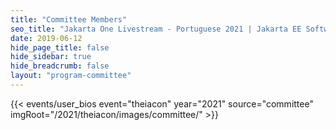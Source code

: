 ```yaml
---
title: "Committee Members"
seo_title: "Jakarta One Livestream - Portuguese 2021 | Jakarta EE Software | Cloud Native"
date: 2019-06-12
hide_page_title: false
hide_sidebar: true
hide_breadcrumb: false
layout: "program-committee"
---
```


{{< events/user_bios event="theiacon" year="2021" source="committee" imgRoot="/2021/theiacon/images/committee/" >}}